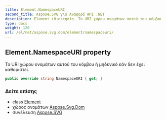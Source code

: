 ```yaml
---
title: Element.NamespaceURI
second_title: Aspose.SVG για Αναφορά API .NET
description: Element ιδιοκτησία. Το URI χώρου ονομάτων αυτού του κόμβου ή μηδενικό εάν δεν έχει καθοριστεί.
type: docs
weight: 120
url: /el/net/aspose.svg.dom/element/namespaceuri/
---
```

## Element.NamespaceURI property

Το URI χώρου ονομάτων αυτού του κόμβου ή μηδενικό εάν δεν έχει καθοριστεί.

```csharp
public override string NamespaceURI { get; }
```

### Δείτε επίσης

* class [Element](../)
* χώρος ονομάτων [Aspose.Svg.Dom](../../element/)
* συνέλευση [Aspose.SVG](../../../)


